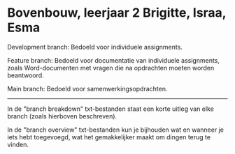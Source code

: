 # Bovenbouw, leerjaar 2 Brigitte, Israa, Esma
 
Development branch: Bedoeld voor individuele assignments.

Feature branch: Bedoeld voor documentatie van individuele assignments, zoals Word-documenten met vragen die na opdrachten moeten worden beantwoord.

Main branch: Bedoeld voor samenwerkingsopdrachten.

---

In de "branch breakdown" txt-bestanden staat een korte uitleg van elke branch (zoals hierboven beschreven).

In de "branch overview" txt-bestanden kun je bijhouden wat en wanneer je iets hebt toegevoegd, wat het gemakkelijker maakt om dingen terug te vinden.
